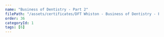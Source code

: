 ```yaml
---
name: "Business of Dentistry - Part 2"
filePath: "/assets/certificates/DFT Whiston - Business of Dentistry - Part 2.pdf"
order: 36
categoryId: 1
tags: [6]
---
```

